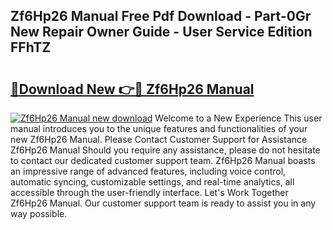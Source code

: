 ## Zf6Hp26 Manual Free Pdf Download - Part-0Gr New Repair Owner Guide - User Service Edition FFhTZ

# <h2><a href="http://bc56042.oget.top/?id=Zf6Hp26+Manual">🔗Download New 👉🔴 Zf6Hp26 Manual</a></h2>

[![Zf6Hp26 Manual new download](https://i.imgur.com/5g1atiW.png)](http://bc56042.oget.top/?id=Zf6Hp26+Manual)
Welcome to a New Experience This user manual introduces you to the unique features and functionalities of your new Zf6Hp26 Manual. Please Contact Customer Support for Assistance Zf6Hp26 Manual Should you require any assistance, please do not hesitate to contact our dedicated customer support team. Zf6Hp26 Manual boasts an impressive range of advanced features, including voice control, automatic syncing, customizable settings, and real-time analytics, all accessible through the user-friendly interface. Let's Work Together Zf6Hp26 Manual. Our customer support team is ready to assist you in any way possible.
